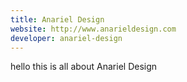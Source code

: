 ```yaml
---
title: Anariel Design
website: http://www.anarieldesign.com
developer: anariel-design
---
```

hello this is all about Anariel Design
